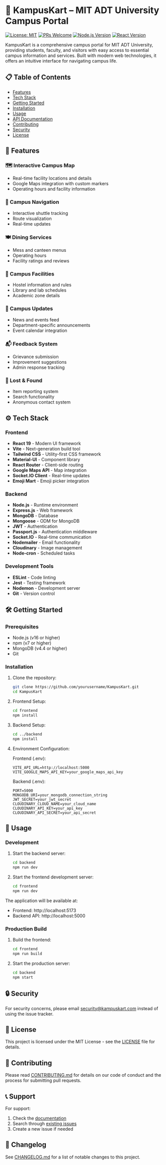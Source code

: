 # 🧭 KampusKart – MIT ADT University Campus Portal

[![License: MIT](https://img.shields.io/badge/License-MIT-yellow.svg)](https://opensource.org/licenses/MIT)
[![PRs Welcome](https://img.shields.io/badge/PRs-welcome-brightgreen.svg?style=flat-square)](http://makeapullrequest.com)
[![Node.js Version](https://img.shields.io/badge/node-%3E%3D16.0.0-brightgreen)](https://nodejs.org)
[![React Version](https://img.shields.io/badge/react-19.1.0-blue)](https://reactjs.org)

KampusKart is a comprehensive campus portal for MIT ADT University, providing students, faculty, and visitors with easy access to essential campus information and services. Built with modern web technologies, it offers an intuitive interface for navigating campus life.

## 📋 Table of Contents
- [Features](#-features)
- [Tech Stack](#-tech-stack)
- [Getting Started](#-getting-started)
- [Installation](#-installation)
- [Usage](#-usage)
- [API Documentation](#-api-documentation)
- [Contributing](#-contributing)
- [Security](#-security)
- [License](#-license)

## 🚀 Features

### 🗺️ Interactive Campus Map
- Real-time facility locations and details
- Google Maps integration with custom markers
- Operating hours and facility information

### 🚌 Campus Navigation
- Interactive shuttle tracking
- Route visualization
- Real-time updates

### 🍽️ Dining Services
- Mess and canteen menus
- Operating hours
- Facility ratings and reviews

### 🏢 Campus Facilities
- Hostel information and rules
- Library and lab schedules
- Academic zone details

### 📢 Campus Updates
- News and events feed
- Department-specific announcements
- Event calendar integration

### 📬 Feedback System
- Grievance submission
- Improvement suggestions
- Admin response tracking

### 🎒 Lost & Found
- Item reporting system
- Search functionality
- Anonymous contact system

## ⚙️ Tech Stack

### Frontend
- **React 19** - Modern UI framework
- **Vite** - Next-generation build tool
- **Tailwind CSS** - Utility-first CSS framework
- **Material-UI** - Component library
- **React Router** - Client-side routing
- **Google Maps API** - Map integration
- **Socket.IO Client** - Real-time updates
- **Emoji Mart** - Emoji picker integration

### Backend
- **Node.js** - Runtime environment
- **Express.js** - Web framework
- **MongoDB** - Database
- **Mongoose** - ODM for MongoDB
- **JWT** - Authentication
- **Passport.js** - Authentication middleware
- **Socket.IO** - Real-time communication
- **Nodemailer** - Email functionality
- **Cloudinary** - Image management
- **Node-cron** - Scheduled tasks

### Development Tools
- **ESLint** - Code linting
- **Jest** - Testing framework
- **Nodemon** - Development server
- **Git** - Version control

## 🛠️ Getting Started

### Prerequisites
- Node.js (v16 or higher)
- npm (v7 or higher)
- MongoDB (v4.4 or higher)
- Git

### Installation

1. Clone the repository:
   ```bash
   git clone https://github.com/yourusername/KampusKart.git
   cd KampusKart
   ```

2. Frontend Setup:
   ```bash
   cd frontend
   npm install
   ```

3. Backend Setup:
   ```bash
   cd ../backend
   npm install
   ```

4. Environment Configuration:

   Frontend (.env):
   ```
   VITE_API_URL=http://localhost:5000
   VITE_GOOGLE_MAPS_API_KEY=your_google_maps_api_key
   ```

   Backend (.env):
   ```
   PORT=5000
   MONGODB_URI=your_mongodb_connection_string
   JWT_SECRET=your_jwt_secret
   CLOUDINARY_CLOUD_NAME=your_cloud_name
   CLOUDINARY_API_KEY=your_api_key
   CLOUDINARY_API_SECRET=your_api_secret
   ```

## 📖 Usage

### Development

1. Start the backend server:
   ```bash
   cd backend
   npm run dev
   ```

2. Start the frontend development server:
   ```bash
   cd frontend
   npm run dev
   ```

The application will be available at:
- Frontend: http://localhost:5173
- Backend API: http://localhost:5000

### Production Build

1. Build the frontend:
   ```bash
   cd frontend
   npm run build
   ```

2. Start the production server:
   ```bash
   cd backend
   npm start
   ```

## 🔒 Security

For security concerns, please email security@kampuskart.com instead of using the issue tracker.

## 📝 License

This project is licensed under the MIT License - see the [LICENSE](LICENSE) file for details.

## 🤝 Contributing

Please read [CONTRIBUTING.md](CONTRIBUTING.md) for details on our code of conduct and the process for submitting pull requests.

## 📞 Support

For support:
1. Check the [documentation](docs/)
2. Search through [existing issues](https://github.com/yourusername/KampusKart/issues)
3. Create a new issue if needed

## 🔄 Changelog

See [CHANGELOG.md](CHANGELOG.md) for a list of notable changes to this project.

